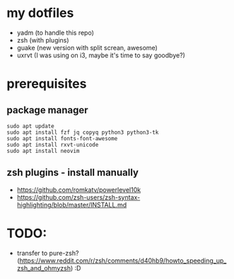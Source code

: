 # my dotfiles

* yadm (to handle this repo)
* zsh (with plugins)
* guake (new version with split screan, awesome)
* uxrvt (I was using on i3, maybe it's time to say goodbye?)

# prerequisites
## package manager
```
sudo apt update
sudo apt install fzf jq copyq python3 python3-tk
sudo apt install fonts-font-awesome
sudo apt install rxvt-unicode
sudo apt install neovim
```
## zsh plugins - install manually
* https://github.com/romkatv/powerlevel10k
* https://github.com/zsh-users/zsh-syntax-highlighting/blob/master/INSTALL.md

# TODO:
* transfer to pure-zsh? (https://www.reddit.com/r/zsh/comments/d40hb9/howto_speeding_up_zsh_and_ohmyzsh) :D

